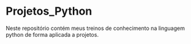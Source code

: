 # Projetos_Python
 Neste repositório contém meus treinos de conhecimento na linguagem python de forma aplicada a projetos.
